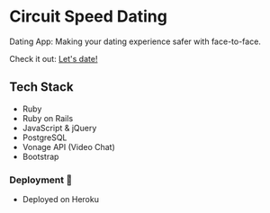 # Circuit Speed Dating

Dating App: Making your dating experience safer with face-to-face.

Check it out: [Let's date!](https://circuit-speed-dating.herokuapp.com/)

## Tech Stack 
* Ruby
* Ruby on Rails
* JavaScript & jQuery
* PostgreSQL
* Vonage API (Video Chat) 
* Bootstrap

### Deployment :rocket:
* Deployed on Heroku 
